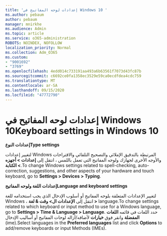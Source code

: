 ```yaml
---
title: 'إعدادات لوحه المفاتيح في Windows 10 '
ms.author: pebaum
author: pebaum
manager: mnirkhe
ms.audience: Admin
ms.topic: article
ms.service: o365-administration
ROBOTS: NOINDEX, NOFOLLOW
localization_priority: Normal
ms.collection: Adm_O365
ms.custom:
- "9001692"
- "3769"
ms.openlocfilehash: 4edd014c733191aa493a6b63561f7073d43fc87b
ms.sourcegitcommit: c6692ce0fa1358ec3529e59ca0ecdfdea4cdc759
ms.translationtype: MT
ms.contentlocale: ar-SA
ms.lasthandoff: 09/15/2020
ms.locfileid: "47772790"
---
```

# <a name="keyboard-settings-in-windows-10"></a><span data-ttu-id="b2501-102">إعدادات لوحه المفاتيح في Windows 10</span><span class="sxs-lookup"><span data-stu-id="b2501-102">Keyboard settings in Windows 10</span></span>

<span data-ttu-id="b2501-103">**إعدادات النوع**</span><span class="sxs-lookup"><span data-stu-id="b2501-103">**Type settings**</span></span>

<span data-ttu-id="b2501-104">لتغيير إعدادات Windows المرتبطة بالتدقيق الإملائي والتصحيح التلقائي والاقتراحات والأوجه الأخرى لجهازك ولوحه المفاتيح التي تعمل باللمس ، انتقل إلى **إعدادات > أجهزه > الكتابة**.</span><span class="sxs-lookup"><span data-stu-id="b2501-104">To change Windows settings related to spell-checking, auto-correction, suggestions, and other aspects of your hardware and touch keyboard, go to **Settings > Devices > Typing**.</span></span> 

<span data-ttu-id="b2501-105">**إعدادات اللغة ولوحه المفاتيح**</span><span class="sxs-lookup"><span data-stu-id="b2501-105">**Language and keyboard settings**</span></span>

<span data-ttu-id="b2501-106">لتغيير الإعدادات المتعلقة بلوحه المفاتيح أو أسلوب الإدخال الذي يجب استخدامه للغة Windows ، انتقل إلى **الإعدادات ال> وقت & لغة >** language.</span><span class="sxs-lookup"><span data-stu-id="b2501-106">To change settings related to which keyboard or input method to use for a Windows language, go to **Settings > Time & Language > Language**.</span></span> <span data-ttu-id="b2501-107">حدد اللغات في قائمه **اللغات المفضلة** وانقر فوق **خيارات** لأضافه/أزاله لوحات المفاتيح أو أساليب الإدخال (ime).</span><span class="sxs-lookup"><span data-stu-id="b2501-107">Select languages in the **Preferred languages** list and click **Options** to add/remove keyboards or input Methods (IMEs).</span></span>
